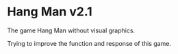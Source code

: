 # Hang Man v2.1
The game Hang Man without visual graphics.

Trying to improve the function and response of this game. 
